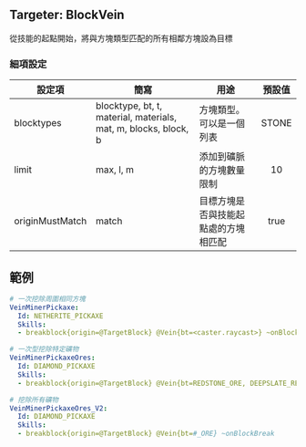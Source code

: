 ## Targeter: BlockVein
從技能的起點開始，將與方塊類型匹配的所有相鄰方塊設為目標

### 細項設定

| 設定項      | 簡寫         | 用途        | 預設值 |
|----------------|-----------------|--------------------------------------------------------|:-------:|
| blocktypes     | blocktype, bt, t, material, materials, mat, m, blocks, block, b                        | 方塊類型。可以是一個列表             | STONE   |
| limit          | max, l, m       | 添加到礦脈的方塊數量限制       | 10      |
| originMustMatch| match           | 目標方塊是否與技能起點處的方塊相匹配          | true    |

## 範例
```yaml
# 一次挖除周圍相同方塊
VeinMinerPickaxe:
  Id: NETHERITE_PICKAXE
  Skills:
  - breakblock{origin=@TargetBlock} @Vein{bt=<caster.raycast>} ~onBlockBreak

# 一次型挖除特定礦物
VeinMinerPickaxeOres:
  Id: DIAMOND_PICKAXE
  Skills:
  - breakblock{origin=@TargetBlock} @Vein{bt=REDSTONE_ORE, DEEPSLATE_REDSTONE_ORE} ~onBlockBreak

# 挖除所有礦物
VeinMinerPickaxeOres_V2:
  Id: DIAMOND_PICKAXE
  Skills:
  - breakblock{origin=@TargetBlock} @Vein{bt=#_ORE} ~onBlockBreak
```